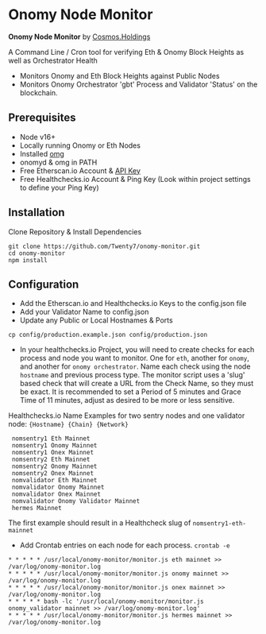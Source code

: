 # Onomy Node Monitor
**Onomy Node Monitor** by [Cosmos.Holdings](https://cosmos.holdings/)

A Command Line / Cron tool for verifying Eth & Onomy Block Heights as well as Orchestrator Health
 - Monitors Onomy and Eth Block Heights against Public Nodes
 - Monitors Onomy Orchestrator 'gbt' Process and Validator 'Status' on the blockchain.

## Prerequisites
 * Node v16+
 * Locally running Onomy or Eth Nodes
 * Installed [omg](https://github.com/dotneko/omg)
 * onomyd & omg in PATH
 * Free Etherscan.io Account & [API Key](https://etherscan.io/myapikey)
 * Free Healthchecks.io Account & Ping Key (Look within project settings to define your Ping Key)

## Installation
Clone Repository & Install Dependencies
```
git clone https://github.com/Twenty7/onomy-monitor.git
cd onomy-monitor
npm install
```

## Configuration
 * Add the Etherscan.io and Healthchecks.io Keys to the config.json file
 * Add your Validator Name to config.json
 * Update any Public or Local Hostnames & Ports
```
cp config/production.example.json config/production.json
```

 * In your healthchecks.io Project, you will need to create checks for each process and node you want to monitor. One for `eth`, another for `onomy`, and another for `onomy orchestrator`. Name each check using the node `hostname` and previous process type. The monitor script uses a 'slug' based check that will create a URL from the Check Name, so they must be exact. It is recommended to set a Period of 5 minutes and Grace Time of 11 minutes, adjust as desired to be more or less sensitive.
 
 Healthchecks.io Name Examples for two sentry nodes and one validator node:
`{Hostname} {Chain} {Network}`
```
 nomsentry1 Eth Mainnet
 nomsentry1 Onomy Mainnet
 nomsentry1 Onex Mainnet
 nomsentry2 Eth Mainnet
 nomsentry2 Onomy Mainnet
 nomsentry2 Onex Mainnet
 nomvalidator Eth Mainnet
 nomvalidator Onomy Mainnet
 nomvalidator Onex Mainnet
 nomvalidator Onomy Validator Mainnet
 hermes Mainnet
```
The first example should result in a Healthcheck slug of `nomsentry1-eth-mainnet`

 * Add Crontab entries on each node for each process.  `crontab -e`
```
* * * * * /usr/local/onomy-monitor/monitor.js eth mainnet >> /var/log/onomy-monitor.log
* * * * * /usr/local/onomy-monitor/monitor.js onomy mainnet >> /var/log/onomy-monitor.log
* * * * * /usr/local/onomy-monitor/monitor.js onex mainnet >> /var/log/onomy-monitor.log
* * * * * bash -lc '/usr/local/onomy-monitor/monitor.js onomy_validator mainnet >> /var/log/onomy-monitor.log'
* * * * * /usr/local/onomy-monitor/monitor.js hermes mainnet >> /var/log/onomy-monitor.log
```
